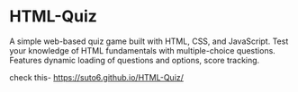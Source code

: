 # HTML-Quiz
A simple web-based quiz game built with HTML, CSS, and JavaScript. Test your knowledge of HTML fundamentals with multiple-choice questions. Features dynamic loading of questions and options, score tracking.

check this- https://suto6.github.io/HTML-Quiz/
